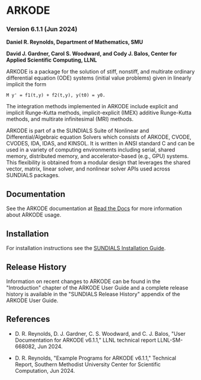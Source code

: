 # ARKODE
### Version 6.1.1 (Jun 2024)

**Daniel R. Reynolds,
  Department of Mathematics, SMU**

**David J. Gardner, Carol S. Woodward, and Cody J. Balos,
  Center for Applied Scientific Computing, LLNL**

ARKODE is a package for the solution of stiff, nonstiff, and multirate ordinary
differential equation (ODE) systems (initial value problems) given in linearly
implicit the form
```
M y' = f1(t,y) + f2(t,y), y(t0) = y0.
```
The integration methods implemented in ARKODE include explicit and implicit
Runge-Kutta methods, implicit-explicit (IMEX) additive Runge-Kutta methods, and
multirate infinitesimal (MRI) methods.

ARKODE is part of a the SUNDIALS Suite of Nonlinear and Differential/Algebraic
equation Solvers which consists of ARKODE, CVODE, CVODES, IDA, IDAS, and KINSOL.
It is written in ANSI standard C and can be used in a variety of computing
environments including serial, shared memory, distributed memory, and
accelerator-based (e.g., GPU) systems. This flexibility is obtained from a
modular design that leverages the shared vector, matrix, linear solver, and
nonlinear solver APIs used across SUNDIALS packages.

## Documentation

See the ARKODE documentation at [Read the Docs](https://sundials.readthedocs.io/en/latest/arkode)
for more information about ARKODE usage.

## Installation

For installation instructions see the
[SUNDIALS Installation Guide](https://sundials.readthedocs.io/en/latest/Install_link.html).

## Release History

Information on recent changes to ARKODE can be found in the "Introduction"
chapter of the ARKODE User Guide and a complete release history is available in
the "SUNDIALS Release History" appendix of the ARKODE User Guide.

## References

* D. R. Reynolds, D. J. Gardner, C. S. Woodward, and C. J. Balos,
  "User Documentation for ARKODE v6.1.1," LLNL technical report
  LLNL-SM-668082, Jun 2024.

* D. R. Reynolds, "Example Programs for ARKODE v6.1.1," Technical Report,
  Southern Methodist University Center for Scientific Computation, Jun 2024.
